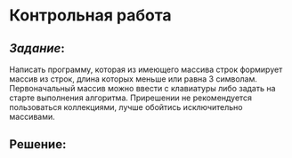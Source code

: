 # Контрольная работа
## *Задание*:
Написать программу, которая из имеющего массива строк формирует массив из строк, длина которых меньше или равна 3 символам. Первоначальный массив можно ввести с клавиатуры либо задать на старте выполнения алгоритма. Прирешении не рекомендуется пользоваться коллекциями, лучше обойтись исключительно массивами.

## **Решение:**

